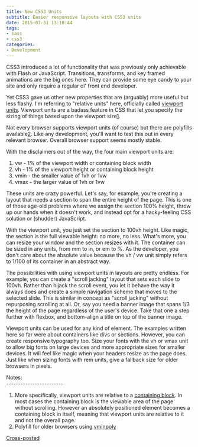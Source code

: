 ```yaml
---
title: New CSS3 Units
subtitle: Easier responsive layouts with CSS3 units
date: 2015-07-31 13:10:44
tags:
- sass
- css3
categories:
- Development
---
```


CSS3 introduced a lot of functionality that was previously only achievable with Flash or JavaScript. Transitions, transforms, and key framed animations are the big ones here. They can provide some eye candy to your site and only require a regular ol' front end developer.

Yet CSS3 gave us other new properties that are (arguably) more useful but less flashy. I'm referring to "relative units" here, officially called [viewport units][1]. Viewport units are a badass feature in CSS that let you specify the sizing of things based upon the viewport size[1].

Not every browser supports viewport units (of course) but there are polyfills available[2]. Like any development, you'll want to test this out in every relevant browser. Overall browser support seems mostly stable.

With the disclaimers out of the way, the four main viewport units are:

1. vw - 1% of the viewport width or containing block width
2. vh - 1% of the viewport height or containing block height
3. vmin - the smaller value of 1vh or 1vw
4. vmax - the larger value of 1vh or 1vw

These units are crazy powerful. Let's say, for example, you're creating a layout that needs a section to span the entire height of the page. This is one of those age-old problems where we assign the section 100% height, throw up our hands when it doesn't work, and instead opt for a hacky-feeling CSS solution or (shudder) JavaScript.

With the viewport unit, you just set the section to 100vh height. Like magic, the section is the full viewable height: no more, no less. What's more, you can resize your window and the section resizes with it. The container can be sized in any units, from mm to in, or em to %. As the developer, you don't care about the absolute value because the vh / vw unit simply refers to 1/100 of its container in an abstract way.

The possibilities with using viewport units in layouts are pretty endless. For example, you can create a "scroll jacking" layout that sets each slide to 100vh. Rather than hijack the scroll event, you let it behave the way it always does and create a simple navigation scheme that moves to the selected slide. This is similar in concept as "scroll jacking" without repurposing scrolling at all. Or, say you need a banner image that spans 1/3 the height of the page regardless of the user's device. Take that one a step further with flexbox, and bottom-align a title on top of the banner image.

Viewport units can be used for any kind of element. The examples written here so far were about containers like divs or sections. However, you can create responsive typography too. Size your fonts with the vh or vmax unit to allow big fonts on large devices and more appropriate sizes for smaller devices. It will feel like magic when your headers resize as the page does. Just like when sizing fonts with rem units, give a fallback size for older browsers in pixels.

Notes:  
\------------------------

1. More specifically, viewport units are relative to a [containing block][2]. In most cases the containing block is the viewable area of the page without scrolling. However an absolutely positioned element becomes a containing block in itself, meaning that viewport units are relative to it and not the overall page.
2. Polyfill for older browsers using [vminpoly][3]

[1]: http://caniuse.com/#feat=viewport-units
[2]: http://www.w3.org/TR/CSS21/visudet.html#containing-block-details
[3]: https://github.com/saabi/vminpoly

[Cross-posted](https://zivtech.com/blog/fun-css3-units "Permalink to Fun with CSS3 Units | Zivtech")
